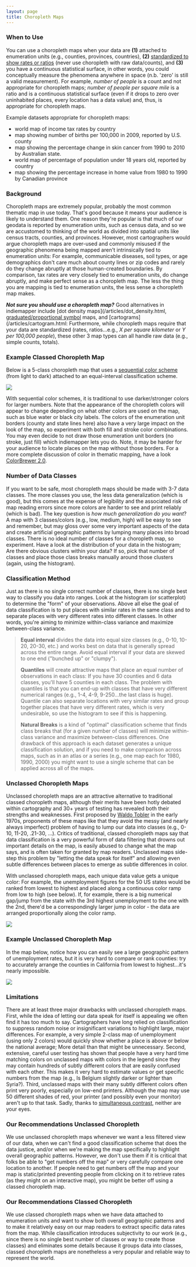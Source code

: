```yaml
---
layout: page
title: Choropleth Maps
---
```


### When to Use

You can use a choropleth maps when your data are **(1)** attached to enumeration units (e.g., counties, provinces, countries), **(2)** [standardized to show rates or ratios](/articles/standardize.html) (never use choropleth with raw data/counts), and **(3)** you have a continuous statistical surface, in other words, you could conceptually measure the phenomena anywhere in space (n.b. 'zero' is still a valid measurement). For example, _number of people_ is a count and not appropriate for choropleth maps; _number of people per square mile_ is a ratio and is a continuous statistical surface (even if it drops to zero over uninhabited places, every location has a data value) and, thus, is appropriate for choropleth maps.

Example datasets appropriate for choropleth maps:

*   world map of income tax rates by country
*   map showing number of births per 100,000 in 2009, reported by U.S. county
*   map showing the percentage change in skin cancer from 1990 to 2010 by Australian state.
*   world map of percentage of population under 18 years old, reported by country
*   map showing the percentage increase in home value from 1980 to 1990 by Canadian province

### Background

Choropleth maps are extremely popular, probably the most common thematic map in use today. That's good because it means your audience is likely to understand them. One reason they're popular is that much of our geodata is reported by enumeration units, such as census data, and so we are accustomed to thinking of the world as divided into spatial units like census tracts, counties, and provinces. However, most cartographers would argue choropleth maps are over-used and commonly misused if the geographic phenomena being mapped aren't intrinsically tied to enumeration units: For example, communicable diseases, soil types, or age demographics don't care much about county lines or zip codes and rarely do they change abruptly at those human-created boundaries. By comparison, tax rates are very closely tied to enumeration units, do change abruptly, and make perfect sense as a choropleth map. The less the thing you are mapping is tied to enumeration units, the less sense a choropleth map makes.

_**Not sure you should use a choropleth map?**_ Good alternatives in indiemapper include [dot density maps](/articles/dot_density.html, [graduated/proportional symbol](/articles/proportional_symbols.html) maps, and [cartograms](/articles/cartogram.html: Furthermore, while choropleth maps require that your data are standardized (rates, ratios...e.g., _X per square kilometer_ or _Y per 100,000 people_), these other 3 map types can all handle raw data (e.g., simple counts, totals).

### Example Classed Choropleth Map

Below is a 5-class choropleth map that uses a [sequential color scheme](/articles/color_schemes.html) (from light to dark) attached to an equal-interval classification scheme.

![](/images/classed_choropleth.jpg)

With sequential color schemes, it is traditional to use darker/stronger colors for larger numbers. Note that the appearance of the choropleth colors will appear to change depending on what other colors are used on the map, such as blue water or black city labels. The colors of the enumeration unit borders (county and state lines here) also have a very large impact on the look of the map, so experiment with both fill and stroke color combinations. You may even decide to not draw those enumeration unit borders (no stroke, just fill) which indiemapper lets you do. Note, it may be harder for your audience to locate places on the map without those borders. For a more complete discussion of color in thematic mapping, have a look [ColorBrewer 2.0](http://colorbrewer2.org).

### Number of Data Classes

If you want to be safe, most choropleth maps should be made with 3-7 data classes. The more classes you use, the less data generalization (which is good), but this comes at the expense of legibility and the associated risk of map reading errors since more colors are harder to see and print reliably (which is bad). The key question is _how much generalization do you want_? A map with 3 classes/colors (e.g., low, medium, high) will be easy to see and remember, but may gloss over some very important aspects of the data and create artificial geographic patterns by lumping many places into broad classes. There is no ideal number of classes for a choropleth map, so experiment. Have a look at the distribution of your data in the histogram; Are there obvious clusters within your data? If so, pick that number of classes and place those class breaks manually around those clusters (again, using the histogram).

### Classification Method

Just as there is no single correct number of classes, there is no single best way to classify you data into ranges. Look at the histogram (or scatterplot) to determine the "form" of your observations. Above all else the goal of data classification is to put places with similar rates in the same class and to separate places with very different rates into different classes. In other words, you're aiming to minimize within-class variance and maximize between-class variance.

> **Equal interval** divides the data into equal size classes (e.g., 0-10, 10-20, 20-30, etc.) and works best on data that is generally spread across the entire range. Avoid equal interval if your data are skewed to one end ("bunched up" or "clumpy").
> 
> **Quantiles** will create attractive maps that place an equal number of observations in each class: If you have 30 counties and 6 data classes, you'll have 5 counties in each class. The problem with quantiles is that you can end-up with classes that have very different numerical ranges (e.g., 1-4, 4-9, 9-250...the last class is huge). Quantile can also separate locations with very similar rates and group together places that have very different rates, which is very undesirable, so use the histogram to see if this is happening.
> 
> **Natural Breaks** is a kind of "optimal" classification scheme that finds class breaks that (for a given number of classes) will minimize within-class variance and maximize between-class differences. One drawback of this approach is each dataset generates a unique classification solution, and if you need to make comparison across maps, such as in an atlas or a series (e.g., one map each for 1980, 1990, 2000) you might want to use a single scheme that can be applied across all of the maps.

### Unclassed Choropleth Maps

Unclassed choropleth maps are an attractive alternative to traditional classed choropleth maps, although their merits have been hotly debated within cartography and 30+ years of testing has revealed both their strengths and weaknesses. First proposed by [Waldo Tobler](http://en.wikipedia.org/wiki/Waldo_R._Tobler) in the early 1970s, proponents of these maps like that they avoid the messy (and nearly always imperfect) problem of having to lump our data into classes (e.g., 0-10, 11-20, .21-30, ...). Critics of traditional, classed choropleth maps say that data classification is a very powerful form of data filtering that drowns out important details on the map, is easily abused to change what the map says, and is often taken for granted by map readers. Unclassed maps side-step this problem by "letting the data speak for itself" and allowing even subtle differences between places to emerge as subtle differences in color.

With unclassed choropleth maps, each unique data value gets a unique color: For example, the unemployment figures for the 50 US states would be ranked from lowest to highest and placed along a continuous color ramp from low to high (see below). If, for example, there is a big numerical gap/jump from the state with the 3rd highest unemployment to the one with the 2nd, there'd be a correspondingly larger jump in color - the data are arranged proportionally along the color ramp.

![](/images/unclassed_ramp.jpg)

### Example Unclassed Choropleth Map

In the map below, notice how you can easily see a large geographic pattern of unemployment rates, but it is very hard to compare or rank counties: try to accurately arrange the counties in California from lowest to highest...it's nearly impossible.

![](/images/unclassed_choropleth_map.jpg)

### Limitations

There are at least three major drawbacks with unclassed choropleth maps. First, while the idea of letting our data speak for itself is appealing we often find it has too much to say. Cartographers have long relied on classification to suppress random noise or insignificant variations to highlight large, major differences. For example, a very simple 2-class map of unemployment (using only 2 colors) would quickly show whether a place is above or below the national average; More detail than that might be unnecessary. Second, extensive, careful user testing has shown that people have a very hard time matching colors on unclassed maps with colors in the legend since they may contain hundreds of subtly different colors that are easily confused with each other. This makes it very hard to estimate values or get specific numbers from the map (e.g., Is Belgium slightly darker or lighter than Syria?). Third, unclassed maps with their many subtly different colors often print very poorly, especially on low-end printers. Although the map may use 50 different shades of red, your printer (and possibly even your monitor) aren't up to that task. Sadly, thanks to [simultaneous contrast](http://en.wikipedia.org/wiki/Contrast_effect), neither are your eyes.

### Our Recommendations Unclassed Choropleth

We use unclassed choropleth maps whenever we want a less filtered view of our data, when we can't find a good classification scheme that does the data justice, and/or when we're making the map specifically to highlight overall geographic patterns. However, we don't use them if it is critical that folks be able to "get numbers off the map" or very carefully compare one location to another. If people need to get numbers off the map and your map is static/printed preventing people from clicking on it to retrieve rates (as they might on an interactive map), you might be better off using a classed choropleth map.

### Our Recommendations Classed Choropleth

We use classed choropleth maps when we have data attached to enumeration units and want to show both overall geographic patterns and to make it relatively easy on our map readers to extract specific data rates from the map. While classification introduces subjectivity to our work (e.g., since there is no single best number of classes or way to create those classes) and eliminates some details because it groups data into classes, classed choropleth maps are nonetheless a very popular and reliable way to represent the world.